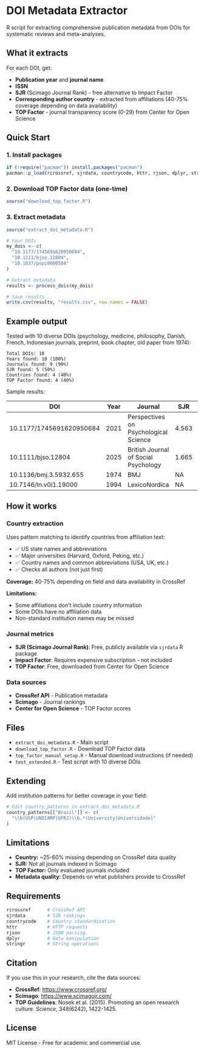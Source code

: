 # DOI Metadata Extractor

R script for extracting comprehensive publication metadata from DOIs for systematic reviews and meta-analyses.

## What it extracts

For each DOI, get:
- **Publication year** and **journal name**
- **ISSN**
- **SJR** (Scimago Journal Rank) - free alternative to Impact Factor
- **Corresponding author country** - extracted from affiliations (40-75% coverage depending on data availability)
- **TOP Factor** - journal transparency score (0-29) from Center for Open Science

## Quick Start

### 1. Install packages

```r
if (!require("pacman")) install.packages("pacman")
pacman::p_load(rcrossref, sjrdata, countrycode, httr, rjson, dplyr, stringr)
```

### 2. Download TOP Factor data (one-time)

```r
source("download_top_factor.R")
```

### 3. Extract metadata

```r
source("extract_doi_metadata.R")

# Your DOIs
my_dois <- c(
  "10.1177/1745691620950684",
  "10.1111/bjso.12804",
  "10.1037/pspi0000504"
)

# Extract metadata
results <- process_dois(my_dois)

# Save results
write.csv(results, "results.csv", row.names = FALSE)
```

## Example output

Tested with 10 diverse DOIs (psychology, medicine, philosophy, Danish, French, Indonesian journals, preprint, book chapter, old paper from 1974):

```
Total DOIs: 10
Years found: 10 (100%)
Journals found: 9 (90%)
SJR found: 5 (50%)
Countries found: 4 (40%)
TOP Factor found: 4 (40%)
```

Sample results:

| DOI | Year | Journal | SJR | Country | TOP |
|-----|------|---------|-----|---------|-----|
| 10.1177/1745691620950684 | 2021 | Perspectives on Psychological Science | 4.563 | United States | 0 |
| 10.1111/bjso.12804 | 2025 | British Journal of Social Psychology | 1.665 | France | 10 |
| 10.1136/bmj.3.5932.655 | 1974 | BMJ | NA | NA | NA |
| 10.7146/ln.v0i1.19000 | 1994 | LexicoNordica | NA | NA | NA |

## How it works

### Country extraction

Uses pattern matching to identify countries from affiliation text:
- ✅ US state names and abbreviations
- ✅ Major universities (Harvard, Oxford, Peking, etc.)
- ✅ Country names and common abbreviations (USA, UK, etc.)
- ✅ Checks all authors (not just first)

**Coverage:** 40-75% depending on field and data availability in CrossRef

**Limitations:**
- Some affiliations don't include country information
- Some DOIs have no affiliation data
- Non-standard institution names may be missed

### Journal metrics

- **SJR (Scimago Journal Rank)**: Free, publicly available via `sjrdata` R package
- **Impact Factor**: Requires expensive subscription - not included
- **TOP Factor**: Free, downloaded from Center for Open Science

### Data sources

- **CrossRef API** - Publication metadata
- **Scimago** - Journal rankings
- **Center for Open Science** - TOP Factor scores

## Files

- `extract_doi_metadata.R` - Main script
- `download_top_factor.R` - Download TOP Factor data
- `top_factor_manual_setup.R` - Manual download instructions (if needed)
- `test_extended.R` - Test script with 10 diverse DOIs

## Extending

Add institution patterns for better coverage in your field:

```r
# Edit country_patterns in extract_doi_metadata.R
country_patterns[["Brazil"]] <- c(
  "\\b(USP|UNICAMP|UFRJ)\\b.*(University|Universidade)"
)
```

## Limitations

- **Country:** ~25-60% missing depending on CrossRef data quality
- **SJR:** Not all journals indexed in Scimago
- **TOP Factor:** Only evaluated journals included
- **Metadata quality:** Depends on what publishers provide to CrossRef

## Requirements

```r
rcrossref      # CrossRef API
sjrdata        # SJR rankings
countrycode    # Country standardization
httr           # HTTP requests
rjson          # JSON parsing
dplyr          # Data manipulation
stringr        # String operations
```

## Citation

If you use this in your research, cite the data sources:
- **CrossRef**: https://www.crossref.org/
- **Scimago**: https://www.scimagojr.com/
- **TOP Guidelines**: Nosek et al. (2015). Promoting an open research culture. *Science*, 348(6242), 1422-1425.

## License

MIT License - Free for academic and commercial use.
